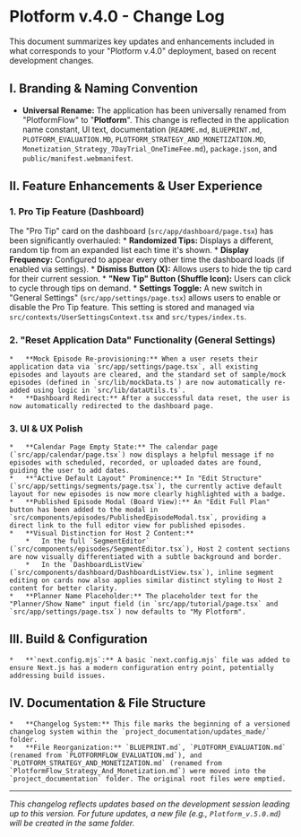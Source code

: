 # Plotform v.4.0 - Change Log

This document summarizes key updates and enhancements included in what corresponds to your "Plotform v.4.0" deployment, based on recent development changes.

## I. Branding & Naming Convention

*   **Universal Rename:** The application has been universally renamed from "PlotformFlow" to "**Plotform**". This change is reflected in the application name constant, UI text, documentation (`README.md`, `BLUEPRINT.md`, `PLOTFORM_EVALUATION.MD`, `PLOTFORM_STRATEGY_AND_MONETIZATION.MD`, `Monetization_Strategy_7DayTrial_OneTimeFee.md`), `package.json`, and `public/manifest.webmanifest`.

## II. Feature Enhancements & User Experience

### 1. Pro Tip Feature (Dashboard)
The "Pro Tip" card on the dashboard (`src/app/dashboard/page.tsx`) has been significantly overhauled:
    *   **Randomized Tips:** Displays a different, random tip from an expanded list each time it's shown.
    *   **Display Frequency:** Configured to appear every other time the dashboard loads (if enabled via settings).
    *   **Dismiss Button (X):** Allows users to hide the tip card for their current session.
    *   **"New Tip" Button (Shuffle Icon):** Users can click to cycle through tips on demand.
    *   **Settings Toggle:** A new switch in "General Settings" (`src/app/settings/page.tsx`) allows users to enable or disable the Pro Tip feature. This setting is stored and managed via `src/contexts/UserSettingsContext.tsx` and `src/types/index.ts`.

### 2. "Reset Application Data" Functionality (General Settings)
    *   **Mock Episode Re-provisioning:** When a user resets their application data via `src/app/settings/page.tsx`, all existing episodes and layouts are cleared, and the standard set of sample/mock episodes (defined in `src/lib/mockData.ts`) are now automatically re-added using logic in `src/lib/dataUtils.ts`.
    *   **Dashboard Redirect:** After a successful data reset, the user is now automatically redirected to the dashboard page.

### 3. UI & UX Polish
    *   **Calendar Page Empty State:** The calendar page (`src/app/calendar/page.tsx`) now displays a helpful message if no episodes with scheduled, recorded, or uploaded dates are found, guiding the user to add dates.
    *   **"Active Default Layout" Prominence:** In "Edit Structure" (`src/app/settings/segments/page.tsx`), the currently active default layout for new episodes is now more clearly highlighted with a badge.
    *   **Published Episode Modal (Board View):** An "Edit Full Plan" button has been added to the modal in `src/components/episodes/PublishedEpisodeModal.tsx`, providing a direct link to the full editor view for published episodes.
    *   **Visual Distinction for Host 2 Content:**
        *   In the full `SegmentEditor` (`src/components/episodes/SegmentEditor.tsx`), Host 2 content sections are now visually differentiated with a subtle background and border.
        *   In the `DashboardListView` (`src/components/dashboard/DashboardListView.tsx`), inline segment editing on cards now also applies similar distinct styling to Host 2 content for better clarity.
    *   **Planner Name Placeholder:** The placeholder text for the "Planner/Show Name" input field (in `src/app/tutorial/page.tsx` and `src/app/settings/page.tsx`) now defaults to "My Plotform".

## III. Build & Configuration
    *   **`next.config.mjs`:** A basic `next.config.mjs` file was added to ensure Next.js has a modern configuration entry point, potentially addressing build issues.

## IV. Documentation & File Structure
    *   **Changelog System:** This file marks the beginning of a versioned changelog system within the `project_documentation/updates_made/` folder.
    *   **File Reorganization:** `BLUEPRINT.md`, `PLOTFORM_EVALUATION.md` (renamed from `PLOTFORMFLOW_EVALUATION.md`), and `PLOTFORM_STRATEGY_AND_MONETIZATION.md` (renamed from `PlotformFlow_Strategy_And_Monetization.md`) were moved into the `project_documentation` folder. The original root files were emptied.

---

*This changelog reflects updates based on the development session leading up to this version. For future updates, a new file (e.g., `Plotform_v.5.0.md`) will be created in the same folder.*
